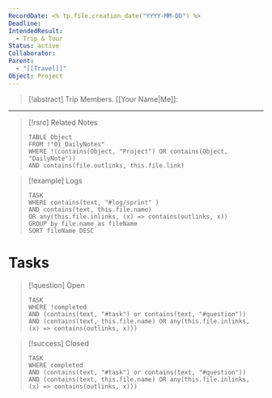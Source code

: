 ```yaml
---
RecordDate: <% tp.file.creation_date("YYYY-MM-DD") %>
Deadline: 
IntendedResult:
  - Trip & Tour
Status: active
Collaborator: 
Parent:
  - "[[Travel]]"
Object: Project
---
```

>[!abstract] Trip Members.
>[[Your Name|Me]]: 

---
>[!rsrc]  Related Notes
>```dataview
>TABLE Object
>FROM !"01_DailyNotes"
>WHERE !(contains(Object, "Project") OR contains(Object, "DailyNote"))
>AND contains(file.outlinks, this.file.link)

> [!example] Logs
> ```dataview
> TASK
>WHERE contains(text, "#log/sprint" )
>AND contains(text, this.file.name)
>OR any(this.file.inlinks, (x) => contains(outlinks, x))
>GROUP by file.name as fileName
>SORT fileName DESC

# Tasks

>[!question] Open
>```dataview
>TASK
>WHERE !completed
>AND (contains(text, "#task") or contains(text, "#question"))
>AND (contains(text, this.file.name) OR any(this.file.inlinks, (x) => contains(outlinks, x)))

>[!success] Closed
>```dataview
>TASK
>WHERE completed
>AND (contains(text, "#task") or contains(text, "#question"))
>AND (contains(text, this.file.name) OR any(this.file.inlinks, (x) => contains(outlinks, x)))

